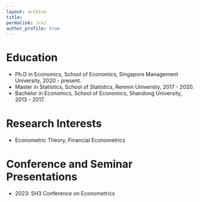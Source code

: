 ```yaml
---
layout: archive
title: 
permalink: /cv/
author_profile: true
---
```

 

Education
======
* Ph.D in Economics, School of Economics, Singapore Management University, 2020 - present.
* Master in Statistics, School of Statistics, Renmin Univeristy, 2017 - 2020.
* Bachelor in Economics, School of Economics, Shandong University, 2013 - 2017.

Research Interests
======
* Econometric Theory, Financial Econometrics

  
Conference and Seminar Presentations
======
* 2023: SH3 Conference on Econometrics
  
 
  
 
